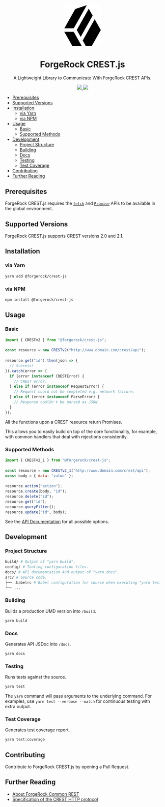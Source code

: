 <div align="center">
  <img width="120" src="logo.png">
  <h1>ForgeRock CREST.js</h1>
  A Lightweight Library to Communicate With ForgeRock CREST APIs.
  <p>
  <div>
    <a href="https://www.npmjs.com/package/@forgerock/crest-js">
      <img src="https://img.shields.io/npm/v/@forgerock/crest-js.svg?style=flat-square">
    </a>
    <img src="https://img.shields.io/david/forgerock/crest-js.svg?style=flat-square">
  </div>
</div>

- [Prerequisites](#prerequisites)
- [Supported Versions](#supported-versions)
- [Installation](#installation)
  - [via Yarn](#via-yarn)
  - [via NPM](#via-npm)
- [Usage](#usage)
  - [Basic](#basic)
  - [Supported Methods](#supported-methods)
- [Development](#development)
  - [Project Structure](#project-structure)
  - [Building](#building)
  - [Docs](#docs)
  - [Testing](#testing)
  - [Test Coverage](#test-coverage)
- [Contributing](#contributing)
- [Further Reading](#further-reading)

## Prerequisites

ForgeRock CREST.js requires the [`fetch`][mdn-fetch] and [`Promise`][mdn-promise] APIs to be available in the global environment.

## Supported Versions

ForgeRock CREST.js supports CREST versions 2.0 and 2.1.

## Installation

### via Yarn

```sh
yarn add @forgerock/crest-js
```

### via NPM

```sh
npm install @forgerock/crest-js
```

## Usage

### Basic

```js
import { CRESTv2 } from "@forgerock/crest-js";

const resource = new CRESTv2("http://www.domain.com/crest/api");

resource.get("id").then(json => {
  // Success!
}).catch(error => {
  if (error instanceof CRESTError) {
    // CREST error.
  } else if (error instanceof RequestError) {
    // Request could not be completed e.g. network failure.
  } else if (error instanceof ParseError) {
    // Response couldn't be parsed as JSON
  }
});
```

All the functions upon a CREST resource return Promises.

This allows you to easily build on top of the core functionality, for example, with common handlers that deal with rejections consistently.

### Supported Methods

```js
import { CRESTv2_1 } from "@forgerock/crest-js";

const resource = new CRESTv2_1("http://www.domain.com/crest/api");
const body = { data: "value" };

resource.action("action");
resource.create(body, "id");
resource.delete("id");
resource.get("id");
resource.queryFilter();
resource.update("id", body);
```

See the [API Documentation][documentation] for all possible options.

## Development

### Project Structure

```sh
build/ # Output of "yarn build".
config/ # Tooling configuration files.
docs/ # API documentation And output of "yarn docs".
src/ # Source code.
├── .babelrc # Babel configuration for source when executing "yarn test" or "yarn test:coverage".
└── ...
```

### Building

Builds a production UMD version into `/build`.

```sh
yarn build
```

### Docs

Generates API JSDoc into `/docs`.

```sh
yarn docs
```

### Testing

Runs tests against the source.

```sh
yarn test
```

The `yarn` command will pass arguments to the underlying command. For examples, use `yarn test --verbose --watch` for continuous testing with extra output.

### Test Coverage

Generates test coverage report.

```sh
yarn test:coverage
```

## Contributing

Contribute to ForgeRock CREST.js by opening a Pull Request.

## Further Reading

- [About ForgeRock Common REST][docs-dev-guide-about-crest]
- [Specification of the CREST HTTP protocol][forgerock-commons-protocol]

[documentation]: https://forgerock.github.io/crest-js
[docs-dev-guide-about-crest]: https://backstage.forgerock.com/docs/am/6/dev-guide/#sec-about-crest
[forgerock-commons-protocol]: https://stash.forgerock.org/projects/COMMONS/repos/forgerock-commons/browse/rest/Protocol.md
[mdn-fetch]: https://developer.mozilla.org/en-US/docs/Web/API/Fetch_API
[mdn-promise]: https://developer.mozilla.org/en-US/docs/Web/JavaScript/Reference/Global_Objects/Promise
